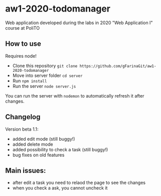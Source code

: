 # aw1-2020-todomanager
Web application developed during the labs in 2020 "Web Application I" course at PoliTO

## How to use
Requires node!
* Clone this repository `git clone https://github.com/gFarinaGit/aw1-2020-todomanager`
* Move into server folder `cd server`
* Run `npm install`
* Run the server `node server.js`
 
 You can run the server with `nodemon` to automatically refresh it after changes.

## Changelog
Version beta 1.1: 
* added edit mode (still buggy!)
* added delete mode
* added possibility to check a task (still buggy!)
* bug fixes on old features

## Main issues: 
* after edit a task you need to relaod the page to see the changes
* when you check a ask, you cannot uncheck it



